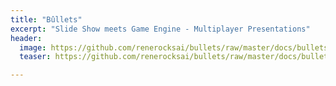 ```yaml
---
title: "Bûllets"
excerpt: "Slide Show meets Game Engine - Multiplayer Presentations"
header:
  image: https://github.com/renerocksai/bullets/raw/master/docs/bullets-start.png
  teaser: https://github.com/renerocksai/bullets/raw/master/docs/bullets-start.png

---
```


